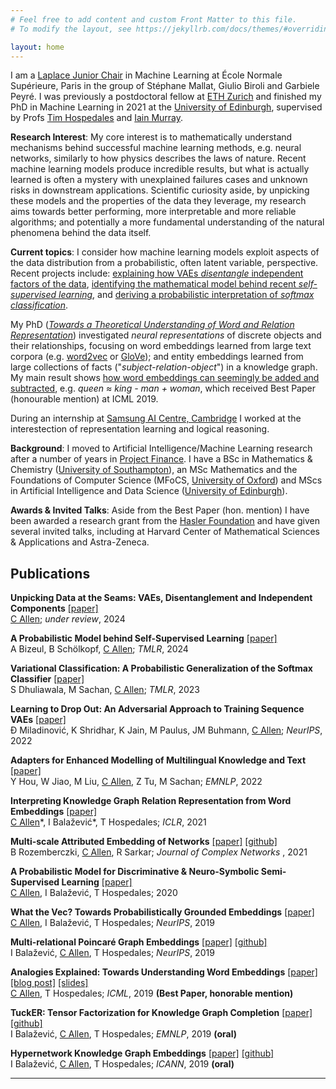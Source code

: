 ```yaml
---
# Feel free to add content and custom Front Matter to this file.
# To modify the layout, see https://jekyllrb.com/docs/themes/#overriding-theme-defaults

layout: home
---
```


I am a [Laplace Junior Chair](https://data-ens.github.io/jobs/) in Machine Learning at École Normale Supérieure, Paris in the group of Stéphane Mallat, Giulio Biroli and Garbiele Peyré. I was previously a postdoctoral fellow at [ETH Zurich](https://ai.ethz.ch/) and finished my PhD in Machine Learning in 2021 at the [University of Edinburgh](https://www.ed.ac.uk/informatics), supervised by Profs [Tim 
Hospedales](https://homepages.inf.ed.ac.uk/thospeda/) and [Iain Murray](https://homepages.inf.ed.ac.uk/imurray2/bio.html).

**Research Interest**: My core interest is to mathematically understand mechanisms behind successful machine learning methods, e.g. neural networks, similarly to how physics describes the laws of nature. Recent machine learning models produce incredible results, but what is actually learned is often a mystery with unexplained failures cases and unknown risks in downstream applications. Scientific curiosity aside, by unpicking these models and the properties of the data they leverage, my research aims towards better performing, more interpretable and more reliable algorithms; and potentially a more fundamental understanding of the natural phenomena behind the data itself. 

**Current topics**: I consider how machine learning models exploit aspects of the data distribution from a probabilistic, often latent variable, perspective. Recent projects include: [explaining how VAEs *disentangle* independent factors of the data](https://arxiv.org/pdf/2410.22559), [identifying the mathematical model behind recent *self-supervised learning*](https://openreview.net/pdf?id=QEwz7447tR), and [deriving a probabilistic interpretation of *softmax classification*](https://openreview.net/pdf?id=EWv9XGOpB3).

My PhD ([_Towards a Theoretical Understanding of Word and Relation Representation_](https://arxiv.org/pdf/2202.00486.pdf)) investigated *neural representations* of discrete objects and their relationships, focusing on word embeddings learned from large text corpora (e.g. [word2vec](https://arxiv.org/pdf/1301.3781) or [GloVe](https://aclanthology.org/D14-1162.pdf)); and entity embeddings learned from large collections of facts ("_subject-relation-object_") in a knowledge graph. My main result shows [how word embeddings can seemingly be added and subtracted](http://proceedings.mlr.press/v97/allen19a/allen19a.pdf), e.g. *queen ≈ king - man + woman*, which received Best Paper (honourable mention) at ICML 2019.

During an internship at [Samsung AI Centre, Cambridge](https://research.samsung.com/aicenter_cambridge) I worked at the interestection of representation learning and logical reasoning.

**Background**: I moved to Artificial Intelligence/Machine Learning research after a number of years in [Project Finance](https://tenor.com/view/why-why-why-dee-pqperplqnes-gif-20613669).
I have a BSc in Mathematics & Chemistry (<a href="https://www.southampton.ac.uk/">University of Southampton</a>),
an MSc Mathematics and the Foundations of Computer Science (MFoCS, <a href="https://www.ox.ac.uk/">University of Oxford</a>) and
MScs in Artificial Intelligence and Data Science (<a href="https://www.ed.ac.uk/">University of Edinburgh</a>).

**Awards & Invited Talks**: Aside from the Best Paper (hon. mention) I have been awarded a research grant from the [Hasler Foundation](https://haslerstiftung.ch/) and have given several invited talks, including at Harvard Center of Mathematical Sciences & Applications and Astra-Zeneca.

## Publications

  <p><strong>Unpicking Data at the Seams: VAEs, Disentanglement and Independent Components</strong>
    <a href="https://arxiv.org/pdf/2410.22559">[paper]</a> <br />
  <u>C Allen</u>;
  <em> under review</em>, 2024 <br />
  </p>

  <p><strong>A Probabilistic Model behind Self-Supervised Learning</strong>
    <a href="https://openreview.net/pdf?id=QEwz7447tR">[paper]</a> <br />
  A Bizeul, B Schölkopf, <u>C Allen</u>;
  <em> TMLR</em>, 2024 <br />
  </p>

  <p><strong>Variational Classification: A Probabilistic Generalization of the Softmax Classifier</strong>
    <a href="https://arxiv.org/pdf/2305.10406">[paper]</a> <br />
  S Dhuliawala, M Sachan, <u>C Allen</u>;
  <em> TMLR</em>, 2023 <br />
  </p>

  <p><strong>Learning to Drop Out: An Adversarial Approach to Training Sequence VAEs</strong>
    <a href="https://proceedings.neurips.cc/paper_files/paper/2022/file/3ed57b293db0aab7cc30c44f45262348-Paper-Conference.pdf">[paper]</a> <br />
  Đ Miladinović, K Shridhar, K Jain, M Paulus, JM Buhmann, <u>C Allen</u>;
  <em> NeurIPS</em>, 2022 <br />
  </p>

  <p><strong>Adapters for Enhanced Modelling of Multilingual Knowledge and Text</strong>
    <a href="https://arxiv.org/pdf/2210.13617">[paper]</a> <br />
  Y Hou, W Jiao, M Liu, <u>C Allen</u>, Z Tu, M Sachan;
  <em> EMNLP</em>, 2022 <br />
  </p>

  <p><strong>Interpreting Knowledge Graph Relation Representation from Word Embeddings</strong>
    <a href="https://arxiv.org/pdf/1909.11611">[paper]</a> <br />
  <u>C Allen</u>*, I Balažević*, T Hospedales;
  <em> ICLR</em>, 2021 <br />
  </p>

  <p><strong>Multi-scale Attributed Embedding of Networks</strong>
    <a href="https://arxiv.org/abs/1909.13021">[paper]</a> <a href="https://github.com/benedekrozemberczki/MUSAE">[github]</a><br />
  B Rozemberczki, <u>C Allen</u>, R Sarkar;
  <em> Journal of Complex Networks </em>, 2021 <br />
  </p>

  <p><strong>A Probabilistic Model for Discriminative & Neuro-Symbolic Semi-Supervised Learning</strong>
    <a href="https://arxiv.org/pdf/2006.05896">[paper]</a><br />
  <u>C Allen</u>, I Balažević, T Hospedales;
  2020 <br />
  </p>

  <p><strong>What the Vec? Towards Probabilistically Grounded Embeddings</strong>
    <a href="https://arxiv.org/abs/1805.12164">[paper]</a><br />
  <u>C Allen</u>, I Balažević, T Hospedales;
  <em> NeurIPS</em>, 2019 <br />
  </p>

  <p><strong>Multi-relational Poincaré Graph Embeddings</strong>
    <a href="https://arxiv.org/abs/1905.09791">[paper]</a> <a href="https://github.com/ibalazevic/multirelational-poincare">[github]</a><br />
  I Balažević, <u>C Allen</u>, T Hospedales;
  <em> NeurIPS</em>, 2019 <br />
  </p>


  <p><strong>Analogies Explained: Towards Understanding Word Embeddings</strong>
    <a href="https://arxiv.org/abs/1901.09813">[paper]</a>
    <a href="https://carl-allen.github.io/nlp/2019/07/01/explaining-analogies-explained.html">[blog post]</a>
    <a href="/assets/Analogies_Explained_slides_ICML.pdf">[slides]</a><br />
  <u>C Allen</u>, T Hospedales;
  <em> ICML</em>, 2019 <strong>(Best Paper, honorable mention)</strong><br />
  </p>

  <p><strong>TuckER: Tensor Factorization for Knowledge Graph Completion</strong>
    <a href="https://arxiv.org/abs/1901.09590">[paper]</a> <a href="https://github.com/ibalazevic/TuckER">[github]</a><br />
  I Balažević, <u>C Allen</u>, T Hospedales;
  <em> EMNLP</em>, 2019 <strong>(oral)</strong> <br />
  </p>

  <p><strong>Hypernetwork Knowledge Graph Embeddings</strong>
    <a href="https://arxiv.org/abs/1808.07018">[paper]</a> <a href="https://github.com/ibalazevic/HypER">[github]</a><br />
  I Balažević, <u>C Allen</u>, T Hospedales;
  <em> ICANN</em>, 2019 <strong>(oral)</strong> <br />
  </p>

---
